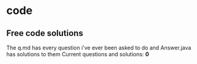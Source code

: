 # code
## Free code solutions
The q.md has every question i've ever been asked to do and Answer.java has solutions to them
Current questions and solutions: **0**
